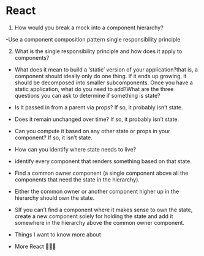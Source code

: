 # React
1. How would you break a mock into a component hierarchy?

-Use a component composition pattern single responsibility principle

2. What is the single responsibility principle and how does it apply to components?

- What does it mean to build a ‘static’ version of your application?that is, a component should ideally only do one thing. If it ends up growing, it should be decomposed into smaller subcomponents.
  Once you have a static application, what do you need to add?What are the three questions you can ask to determine if something is state?

- Is it passed in from a parent via props? If so, it probably isn’t state.
- Does it remain unchanged over time? If so, it probably isn’t state.
- Can you compute it based on any other state or props in your component? If so, it isn’t state.
- How can you identify where state needs to live?

- identify every component that renders something based on that state.
- Find a common owner component (a single component above all the components that need the state in the hierarchy).
- Either the common owner or another component higher up in the hierarchy should own the state.
- SIf you can’t find a component where it makes sense to own the state, create a new component solely for holding the state and add it somewhere in the hierarchy above the common owner component.
- Things I want to know more about
- More React 🙌🐱‍👓
